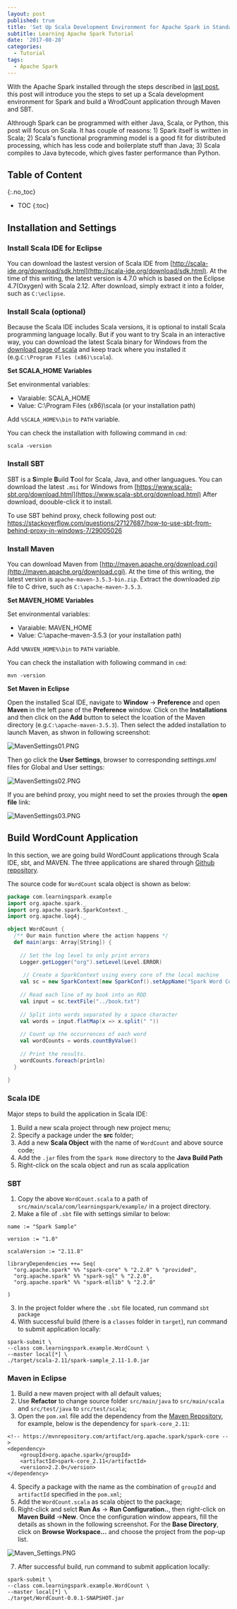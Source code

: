 ```yaml
---
layout: post
published: true
title: 'Set Up Scala Development Environment for Apache Spark in Standalone Mode '
subtitle: Learning Apache Spark Tutorial
date: '2017-08-28'
categories:
  - Tutorial
tags:
  - Apache Spark
---
```


With the Apache Spark installed through the steps described in [last post](http://leifengblog.net/blog/install-apache-spark-in-standalone-mode-on-windows/), this post will introduce you the steps to set up a Scala development environment for Spark and build a WrodCount application through Maven and SBT. 

Althrough Spark can be programmed with either Java, Scala, or Python, this post will focus on Scala. It has couple of reasons: 1) Spark itself is written in Scala; 2) Scala's functional programming model is a good fit for distributed processing, which has less code and boilerplate stuff than Java; 3) Scala compiles to Java bytecode, which gives faster performance than Python.  
<!--more-->

## Table of Content
{:.no_toc}

* TOC
{:toc}

## Installation and Settings

### Install Scala IDE for Eclipse

You can download the lastest version of Scala IDE from [http://scala-ide.org/download/sdk.html](http://scala-ide.org/download/sdk.html). At the time of this writing, the latest version is 4.7.0 which is based on the Eclipse 4.7(Oxygen) with Scala 2.12. After download, simply extract it into a folder, such as `C:\eclipse`.

### Install Scala (optional)

Because the Scala IDE includes Scala versions, it is optional to install Scala programming language locally. But if you want to try Scala in an interactive way, you can download the latest Scala binary for Windows from the [download page of scala](http://www.scala-lang.org/download) and keep track where you installed it (e.g.`C:\Program Files (x86)\scala`).

**Set SCALA_HOME Variables**

Set environmental variables:
- Varaiable: SCALA_HOME
- Value: C:\Program Files (x86)\scala  (or your installation path)

Add `%SCALA_HOME%\bin` to `PATH` variable.

You can check the installation with following command in `cmd`:
```
scala -version
```

### Install SBT

SBT is a **S**imple **B**uild **T**ool for Scala, Java, and other languagues. You can download the latest `.msi` for Windows from [https://www.scala-sbt.org/download.html](https://www.scala-sbt.org/download.html) After download, doouble-click it to install. 

To use SBT behind proxy, check following post out:
https://stackoverflow.com/questions/27127687/how-to-use-sbt-from-behind-proxy-in-windows-7/29005026


### Install Maven

You can download Maven from [http://maven.apache.org/download.cgi](http://maven.apache.org/download.cgi). At the time of this writing, the latest version is `apache-maven-3.5.3-bin.zip`. Extract the downloaded zip file to C drive, such as `C:\apache-maven-3.5.3`.

**Set MAVEN_HOME Variables**

Set environmental variables:
- Varaiable: MAVEN_HOME
- Value: C:\apache-maven-3.5.3  (or your installation path)

Add `%MAVEN_HOME%\bin` to `PATH` variable.

You can check the installation with following command in `cmd`:
```
mvn -version
```


**Set Maven in Eclipse**

Open the installed Scal IDE, navigate to **Window** -> **Preference** and open **Maven** in the left pane of the **Preference** window. Click on the **Installations** and then click on the **Add** button to select the lcoation of the Maven directory (e.g.`C:\apache-maven-3.5.3`). Then select the added installation to launch Maven, as shwon in following screenshot:

![MavenSettings01.PNG]({{site.baseurl}}/img/post/MavenSettings01.PNG)

Then go click the **User Settings**, browser to corresponding *settings.xml* files for Global and User settings:

![MavenSettings02.PNG]({{site.baseurl}}/img/post/MavenSettings02.PNG)

If you are behind proxy, you might need to set the proxies through the **open file** link:

![MavenSettings03.PNG]({{site.baseurl}}/img/post/MavenSettings03.PNG)

## Build WordCount Application

In this section, we are going build WordCount applications through Scala IDE, sbt, and MAVEN. The three applications are shared through [Github repository](https://github.com/stonefl/SparkExamples).

The source code for `WordCount` scala object is shown as below:
```scala
package com.learningspark.example
import org.apache.spark._
import org.apache.spark.SparkContext._
import org.apache.log4j._

object WordCount {
  /** Our main function where the action happens */
  def main(args: Array[String]) {
   
    // Set the log level to only print errors
    Logger.getLogger("org").setLevel(Level.ERROR)
    
     // Create a SparkContext using every core of the local machine
    val sc = new SparkContext(new SparkConf().setAppName("Spark Word Count").setMaster("local"))  
    
    // Read each line of my book into an RDD
    val input = sc.textFile("../book.txt")
    
    // Split into words separated by a space character
    val words = input.flatMap(x => x.split(" "))
    
    // Count up the occurrences of each word
    val wordCounts = words.countByValue()
    
    // Print the results.
    wordCounts.foreach(println)
  }
 
}
```

### Scala IDE

Major steps to build the application in Scala IDE:
1. Build a new scala project through new project menu;
2. Specify a package under the **src** folder;
3. Add a new **Scala Object** with the name of `WordCount` and above source code;
4. Add the `.jar` files from the `Spark Home` directory to the **Java Build Path** 
5. Right-click on the scala object and run as scala application

### SBT

1. Copy the above `WordCount.scala` to a path of `src/main/scala/com/learningspark/example/` in a project directory. 
2. Make a file of `.sbt` file with settings similar to below:

```
name := "Spark Sample"
 
version := "1.0"
 
scalaVersion := "2.11.8"
 
libraryDependencies ++= Seq(
  "org.apache.spark" %% "spark-core" % "2.2.0" % "provided",
  "org.apache.spark" %% "spark-sql" % "2.2.0",
  "org.apache.spark" %% "spark-mllib" % "2.2.0"
  
)
```
3. In the project folder where the `.sbt` file located, run command `sbt package`
4. With successful build (there is a `classes` folder in `target`), run command to submit application locally:
```
spark-submit \
--class com.learningspark.example.WordCount \
--master local[*] \
./target/scala-2.11/spark-sample_2.11-1.0.jar

```

### Maven in Eclipse

1. Build a new maven project with all default values;
2. Use **Refactor** to change source folder `src/main/java` to `src/main/scala` and `src/test/java` to `src/test/scala`;
3. Open the `pom.xml` file add the dependency from the [Maven Repository](https://mvnrepository.com/), for example, below is the dependency for `spark-core_2.11`:
```
<!-- https://mvnrepository.com/artifact/org.apache.spark/spark-core -->
<dependency>
    <groupId>org.apache.spark</groupId>
    <artifactId>spark-core_2.11</artifactId>
    <version>2.2.0</version>
</dependency>
```
4. Specify a package with the name as the combination of `groupId` and `artifactId` specified in the `pom.xml`;
5. Add the `WordCount.scala` as scala object to the package;
6. Right-click and selct **Run As** -> **Run Configuration..**, then right-click on **Maven Build** ->**New**. Once the configuration window appears, fill the details as shown in the following screenshot.
For the **Base Directory**, click on **Browse Workspace...** and choose the project from the pop-up list.

![Maven_Settings.PNG]({{site.baseurl}}/img/post/Maven_Settings.PNG)

7. After successful build, run command to submit application locally:
```
spark-submit \
--class com.learningspark.example.WordCount \
--master local[*] \
./target/WordCount-0.0.1-SNAPSHOT.jar

```
